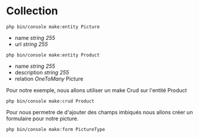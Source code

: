 # Collection

```
php bin/console make:entity Picture
```

- name _string 255_
- url _string 255_

```
php bin/console make:entity Product
```

- name _string 255_
- description _string 255_
- relation _OneToMany_ Picture

Pour notre exemple, nous allons utiliser un make Crud sur l'entité Product

```
php bin/console make:crud Product
```

Pour nous permetre de d'ajouter des champs imbiqués nous allons créer un formulaire pour notre picture.

```
php bin/console make:form PictureType
```



